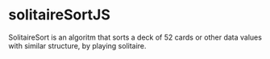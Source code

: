 # solitaireSortJS
SolitaireSort is an algoritm that sorts a deck of 52 cards or other data values with similar structure, by playing solitaire.
